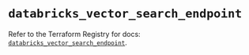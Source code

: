 # `databricks_vector_search_endpoint`

Refer to the Terraform Registry for docs: [`databricks_vector_search_endpoint`](https://registry.terraform.io/providers/databricks/databricks/1.55.0/docs/resources/vector_search_endpoint).
